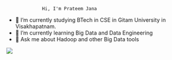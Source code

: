                  Hi, I'm Prateem Jana

- 🔭 I’m currently studying BTech in CSE in Gitam University in Visakhapatnam.
- 🌱 I’m currently learning Big Data and Data Engineering
- 🌱 Ask me about Hadoop and other Big Data tools


<img src = "https://github-readme-stats.vercel.app/api?username=janaprateem1409&&show_icons=true&title_color=ffffff&icon_color=bb2acf&text_color=daf7dc&bg_color=151515">
